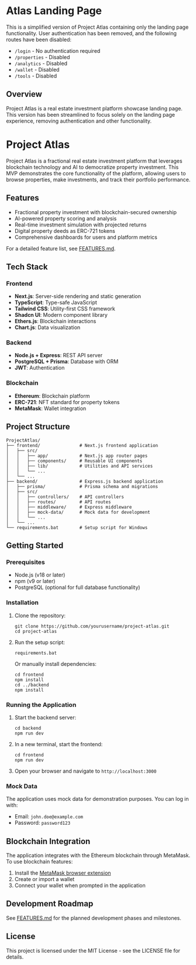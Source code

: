 # Atlas Landing Page

This is a simplified version of Project Atlas containing only the landing page functionality. User authentication has been removed, and the following routes have been disabled:
- `/login` - No authentication required
- `/properties` - Disabled
- `/analytics` - Disabled
- `/wallet` - Disabled
- `/tools` - Disabled

## Overview

Project Atlas is a real estate investment platform showcase landing page. This version has been streamlined to focus solely on the landing page experience, removing authentication and other functionality.

# Project Atlas

Project Atlas is a fractional real estate investment platform that leverages blockchain technology and AI to democratize property investment. This MVP demonstrates the core functionality of the platform, allowing users to browse properties, make investments, and track their portfolio performance.

## Features

- Fractional property investment with blockchain-secured ownership
- AI-powered property scoring and analysis
- Real-time investment simulation with projected returns
- Digital property deeds as ERC-721 tokens
- Comprehensive dashboards for users and platform metrics

For a detailed feature list, see [FEATURES.md](./FEATURES.md).

## Tech Stack

### Frontend
- **Next.js**: Server-side rendering and static generation
- **TypeScript**: Type-safe JavaScript
- **Tailwind CSS**: Utility-first CSS framework
- **Shadcn UI**: Modern component library
- **Ethers.js**: Blockchain interactions
- **Chart.js**: Data visualization

### Backend
- **Node.js + Express**: REST API server
- **PostgreSQL + Prisma**: Database with ORM
- **JWT**: Authentication

### Blockchain
- **Ethereum**: Blockchain platform
- **ERC-721**: NFT standard for property tokens
- **MetaMask**: Wallet integration

## Project Structure

```
ProjectAtlas/
├── frontend/               # Next.js frontend application
│   ├── src/
│   │   ├── app/            # Next.js app router pages
│   │   ├── components/     # Reusable UI components
│   │   ├── lib/            # Utilities and API services
│   │   └── ...
│   └── ...
├── backend/                # Express.js backend application
│   ├── prisma/             # Prisma schema and migrations
│   ├── src/
│   │   ├── controllers/    # API controllers
│   │   ├── routes/         # API routes
│   │   ├── middleware/     # Express middleware
│   │   ├── mock-data/      # Mock data for development
│   │   └── ...
│   └── ...
└── requirements.bat        # Setup script for Windows
```

## Getting Started

### Prerequisites

- Node.js (v18 or later)
- npm (v9 or later)
- PostgreSQL (optional for full database functionality)

### Installation

1. Clone the repository:
   ```
   git clone https://github.com/yourusername/project-atlas.git
   cd project-atlas
   ```

2. Run the setup script:
   ```
   requirements.bat
   ```
   
   Or manually install dependencies:
   ```
   cd frontend
   npm install
   cd ../backend
   npm install
   ```

### Running the Application

1. Start the backend server:
   ```
   cd backend
   npm run dev
   ```

2. In a new terminal, start the frontend:
   ```
   cd frontend
   npm run dev
   ```

3. Open your browser and navigate to `http://localhost:3000`

### Mock Data

The application uses mock data for demonstration purposes. You can log in with:

- Email: `john.doe@example.com`
- Password: `password123`

## Blockchain Integration

The application integrates with the Ethereum blockchain through MetaMask. To use blockchain features:

1. Install the [MetaMask browser extension](https://metamask.io/)
2. Create or import a wallet
3. Connect your wallet when prompted in the application

## Development Roadmap

See [FEATURES.md](./FEATURES.md) for the planned development phases and milestones.

## License

This project is licensed under the MIT License - see the LICENSE file for details.
